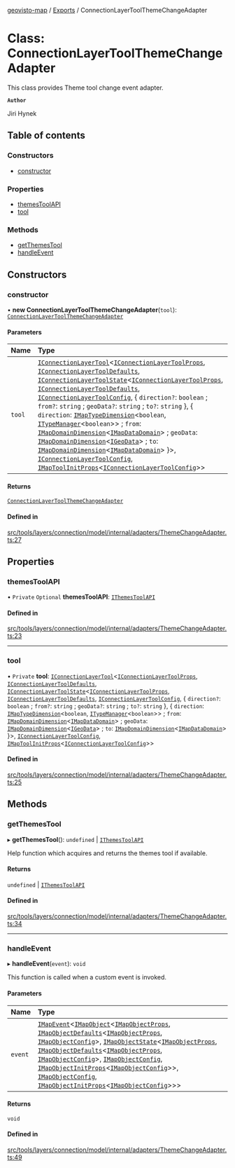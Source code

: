 [geovisto-map](../README.md) / [Exports](../modules.md) / ConnectionLayerToolThemeChangeAdapter

# Class: ConnectionLayerToolThemeChangeAdapter

This class provides Theme tool change event adapter.

**`Author`**

Jiri Hynek

## Table of contents

### Constructors

- [constructor](ConnectionLayerToolThemeChangeAdapter.md#constructor)

### Properties

- [themesToolAPI](ConnectionLayerToolThemeChangeAdapter.md#themestoolapi)
- [tool](ConnectionLayerToolThemeChangeAdapter.md#tool)

### Methods

- [getThemesTool](ConnectionLayerToolThemeChangeAdapter.md#getthemestool)
- [handleEvent](ConnectionLayerToolThemeChangeAdapter.md#handleevent)

## Constructors

### constructor

• **new ConnectionLayerToolThemeChangeAdapter**(`tool`): [`ConnectionLayerToolThemeChangeAdapter`](ConnectionLayerToolThemeChangeAdapter.md)

#### Parameters

| Name | Type |
| :------ | :------ |
| `tool` | [`IConnectionLayerTool`](../interfaces/IConnectionLayerTool.md)\<[`IConnectionLayerToolProps`](../modules.md#iconnectionlayertoolprops), [`IConnectionLayerToolDefaults`](../interfaces/IConnectionLayerToolDefaults.md), [`IConnectionLayerToolState`](../interfaces/IConnectionLayerToolState.md)\<[`IConnectionLayerToolProps`](../modules.md#iconnectionlayertoolprops), [`IConnectionLayerToolDefaults`](../interfaces/IConnectionLayerToolDefaults.md), [`IConnectionLayerToolConfig`](../modules.md#iconnectionlayertoolconfig), \{ `direction?`: `boolean` ; `from?`: `string` ; `geoData?`: `string` ; `to?`: `string`  }, \{ `direction`: [`IMapTypeDimension`](../interfaces/IMapTypeDimension.md)\<`boolean`, [`ITypeManager`](../interfaces/ITypeManager.md)\<`boolean`\>\> ; `from`: [`IMapDomainDimension`](../interfaces/IMapDomainDimension.md)\<[`IMapDataDomain`](../interfaces/IMapDataDomain.md)\> ; `geoData`: [`IMapDomainDimension`](../interfaces/IMapDomainDimension.md)\<[`IGeoData`](../interfaces/IGeoData.md)\> ; `to`: [`IMapDomainDimension`](../interfaces/IMapDomainDimension.md)\<[`IMapDataDomain`](../interfaces/IMapDataDomain.md)\>  }\>, [`IConnectionLayerToolConfig`](../modules.md#iconnectionlayertoolconfig), [`IMapToolInitProps`](../modules.md#imaptoolinitprops)\<[`IConnectionLayerToolConfig`](../modules.md#iconnectionlayertoolconfig)\>\> |

#### Returns

[`ConnectionLayerToolThemeChangeAdapter`](ConnectionLayerToolThemeChangeAdapter.md)

#### Defined in

[src/tools/layers/connection/model/internal/adapters/ThemeChangeAdapter.ts:27](https://github.com/geovisto/geovisto-map/blob/e22d774889dbc28cc1ec62933ecf6bab6690f172/src/tools/layers/connection/model/internal/adapters/ThemeChangeAdapter.ts#L27)

## Properties

### themesToolAPI

• `Private` `Optional` **themesToolAPI**: [`IThemesToolAPI`](../modules.md#ithemestoolapi)

#### Defined in

[src/tools/layers/connection/model/internal/adapters/ThemeChangeAdapter.ts:23](https://github.com/geovisto/geovisto-map/blob/e22d774889dbc28cc1ec62933ecf6bab6690f172/src/tools/layers/connection/model/internal/adapters/ThemeChangeAdapter.ts#L23)

___

### tool

• `Private` **tool**: [`IConnectionLayerTool`](../interfaces/IConnectionLayerTool.md)\<[`IConnectionLayerToolProps`](../modules.md#iconnectionlayertoolprops), [`IConnectionLayerToolDefaults`](../interfaces/IConnectionLayerToolDefaults.md), [`IConnectionLayerToolState`](../interfaces/IConnectionLayerToolState.md)\<[`IConnectionLayerToolProps`](../modules.md#iconnectionlayertoolprops), [`IConnectionLayerToolDefaults`](../interfaces/IConnectionLayerToolDefaults.md), [`IConnectionLayerToolConfig`](../modules.md#iconnectionlayertoolconfig), \{ `direction?`: `boolean` ; `from?`: `string` ; `geoData?`: `string` ; `to?`: `string`  }, \{ `direction`: [`IMapTypeDimension`](../interfaces/IMapTypeDimension.md)\<`boolean`, [`ITypeManager`](../interfaces/ITypeManager.md)\<`boolean`\>\> ; `from`: [`IMapDomainDimension`](../interfaces/IMapDomainDimension.md)\<[`IMapDataDomain`](../interfaces/IMapDataDomain.md)\> ; `geoData`: [`IMapDomainDimension`](../interfaces/IMapDomainDimension.md)\<[`IGeoData`](../interfaces/IGeoData.md)\> ; `to`: [`IMapDomainDimension`](../interfaces/IMapDomainDimension.md)\<[`IMapDataDomain`](../interfaces/IMapDataDomain.md)\>  }\>, [`IConnectionLayerToolConfig`](../modules.md#iconnectionlayertoolconfig), [`IMapToolInitProps`](../modules.md#imaptoolinitprops)\<[`IConnectionLayerToolConfig`](../modules.md#iconnectionlayertoolconfig)\>\>

#### Defined in

[src/tools/layers/connection/model/internal/adapters/ThemeChangeAdapter.ts:25](https://github.com/geovisto/geovisto-map/blob/e22d774889dbc28cc1ec62933ecf6bab6690f172/src/tools/layers/connection/model/internal/adapters/ThemeChangeAdapter.ts#L25)

## Methods

### getThemesTool

▸ **getThemesTool**(): `undefined` \| [`IThemesToolAPI`](../modules.md#ithemestoolapi)

Help function which acquires and returns the themes tool if available.

#### Returns

`undefined` \| [`IThemesToolAPI`](../modules.md#ithemestoolapi)

#### Defined in

[src/tools/layers/connection/model/internal/adapters/ThemeChangeAdapter.ts:34](https://github.com/geovisto/geovisto-map/blob/e22d774889dbc28cc1ec62933ecf6bab6690f172/src/tools/layers/connection/model/internal/adapters/ThemeChangeAdapter.ts#L34)

___

### handleEvent

▸ **handleEvent**(`event`): `void`

This function is called when a custom event is invoked.

#### Parameters

| Name | Type |
| :------ | :------ |
| `event` | [`IMapEvent`](../interfaces/IMapEvent.md)\<[`IMapObject`](../interfaces/IMapObject.md)\<[`IMapObjectProps`](../modules.md#imapobjectprops), [`IMapObjectDefaults`](../interfaces/IMapObjectDefaults.md)\<[`IMapObjectProps`](../modules.md#imapobjectprops), [`IMapObjectConfig`](../modules.md#imapobjectconfig)\>, [`IMapObjectState`](../interfaces/IMapObjectState.md)\<[`IMapObjectProps`](../modules.md#imapobjectprops), [`IMapObjectDefaults`](../interfaces/IMapObjectDefaults.md)\<[`IMapObjectProps`](../modules.md#imapobjectprops), [`IMapObjectConfig`](../modules.md#imapobjectconfig)\>, [`IMapObjectConfig`](../modules.md#imapobjectconfig), [`IMapObjectInitProps`](../modules.md#imapobjectinitprops)\<[`IMapObjectConfig`](../modules.md#imapobjectconfig)\>\>, [`IMapObjectConfig`](../modules.md#imapobjectconfig), [`IMapObjectInitProps`](../modules.md#imapobjectinitprops)\<[`IMapObjectConfig`](../modules.md#imapobjectconfig)\>\>\> |

#### Returns

`void`

#### Defined in

[src/tools/layers/connection/model/internal/adapters/ThemeChangeAdapter.ts:49](https://github.com/geovisto/geovisto-map/blob/e22d774889dbc28cc1ec62933ecf6bab6690f172/src/tools/layers/connection/model/internal/adapters/ThemeChangeAdapter.ts#L49)
